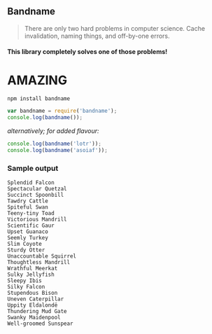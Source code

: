 ## Bandname

> There are only two hard problems in computer science. Cache invalidation, naming things, and off-by-one errors.

#### This library completely solves one of those problems!

# AMAZING

`npm install bandname`

```javascript
var bandname = require('bandname');
console.log(bandname());
```
_alternatively; for added flavour:_
```javascript
console.log(bandname('lotr'));
console.log(bandname('asoiaf'));
```

### Sample output

```
Splendid Falcon
Spectacular Quetzal
Succinct Spoonbill
Tawdry Cattle
Spiteful Swan
Teeny-tiny Toad
Victorious Mandrill
Scientific Gaur
Upset Guanaco
Seemly Turkey
Slim Coyote
Sturdy Otter
Unaccountable Squirrel
Thoughtless Mandrill
Wrathful Meerkat
Sulky Jellyfish
Sleepy Ibis
Silky Falcon
Stupendous Bison
Uneven Caterpillar
Uppity Eldalondë
Thundering Mud Gate
Swanky Maidenpool
Well-groomed Sunspear
```
